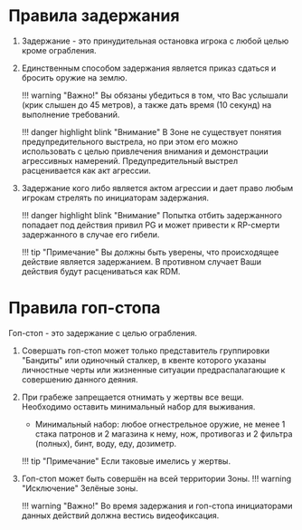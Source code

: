 # Правила задержания

1. Задержание - это принудительная остановка игрока с любой целью кроме ограбления.
2. Единственным способом задержания является приказ сдаться и бросить оружие на землю.

    !!! warning "Важно!"
        Вы обязаны убедиться в том, что Вас услышали (крик слышен до 45 метров), а также дать время (10 секунд) на выполнение требований.

    !!! danger highlight blink "Внимание"
        В Зоне не существует понятия предупредительного выстрела, но при этом его можно использовать с целью привлечения внимания и демонстрации агрессивных намерений. 
        Предупредительный выстрел расценивается как акт агрессии.

3. Задержание кого либо является актом агрессии и дает право любым игрокам стрелять по инициаторам задержания.

    !!! danger highlight blink "Внимание"
        Попытка отбить задержанного попадает под действия привил PG и может привести к RP-смерти задержанного в случае его гибели.

    !!! tip "Примечание" 
        Вы должны быть уверены, что происходящее действие является задержанием. В противном случает Ваши действия будут расцениваться как RDM.

# Правила гоп-стопа 

Гоп-стоп - это задержание с целью ограбления.
1. Совершать гоп-стоп может только представитель группировки "Бандиты" или одиночный сталкер, в квенте которого указаны личностные черты или жизненные ситуации предраспалагающие к совершению данного деяния. 
2. При грабеже запрещается отнимать у жертвы все вещи. Необходимо оставить минимальный набор для выживания.
    - Минимальный набор: любое огнестрельное оружие, не менее 1 стака патронов и 2 магазина к нему, нож, противогаз и 2 фильтра (полных), бинт, воду, еду, дозиметр.

    !!! tip "Примечание" 
        Если таковые имелись у жертвы.

3. Гоп-стоп может быть совершён на всей территории Зоны.
    !!! warning "Исключение"
        Зелёные зоны.

    !!! warning "Важно!"
        Во время задержания и гоп-стопа инициаторами данных действий должна вестись видеофиксация.
